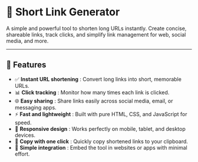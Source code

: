 # 🔗 Short Link Generator

A simple and powerful tool to shorten long URLs instantly. Create concise, shareable links, track clicks, and simplify link management for web, social media, and more.  

---

## 🚀 Features
- ✅ **Instant URL shortening** : Convert long links into short, memorable URLs.  
- 📊 **Click tracking** : Monitor how many times each link is clicked.  
- 🌐 **Easy sharing** : Share links easily across social media, email, or messaging apps.  
- ⚡ **Fast and lightweight** : Built with pure HTML, CSS, and JavaScript for speed.  
- 📱 **Responsive design** : Works perfectly on mobile, tablet, and desktop devices.  
- 🔄 **Copy with one click** : Quickly copy shortened links to your clipboard.  
- 🧩 **Simple integration** : Embed the tool in websites or apps with minimal effort.
